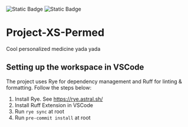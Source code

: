 ![Static Badge](https://img.shields.io/badge/Author-Xinlu%20Shi-blue)
![Static Badge](https://img.shields.io/badge/Author-Lucia%20Sanchez-blue)


# Project-XS-Permed

Cool personalized medicine yada yada

## Setting up the workspace in VSCode

The project uses Rye for dependency management and Ruff for linting & formatting. Follow the steps below:
1. Install Rye. See https://rye.astral.sh/
2. Install Ruff Extension in VSCode
3. Run `rye sync` at root
4. Run `pre-commit install` at root






